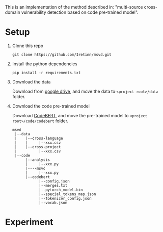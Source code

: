 This is an implementation of the method described in: "multi-source cross-domain vulnerability detection based on code pre-trained model".

# Setup
1) Clone this repo
   ```shell
   git clone https://github.com/Iretinn/msvd.git
   ```
2) Install the python dependencies
   ```
   pip install -r requirements.txt
   ```
3) Download the data
   
   Download from [google drive](https://drive.google.com/drive/folders/1H-nYa9v7n80j57R_GJrgK9wQfBS0q81B?usp=drive_link), and move the data to `<project root>/data` folder.
   
5) Download the code pre-trained model
   
   Download [CodeBERT](https://huggingface.co/microsoft/codebert-base/tree/main), and move the pre-trained model to `<project root>/code/codebert` folder.

   ```
   msvd
    |--data
    |    |--cross-language
    |    |     |--xxx.csv
    |    |--cross-project
    |          |--xxx.csv
    |--code
         |--analysis
         |     |--xxx.py
         |----msvd
         |     |--xxx.py
         |--codebert
               |--config.json
               |--merges.txt
               |--pytorch_model.bin
               |--special_tokens_map.json
               |--tokenizer_config.json
               |--vocab.json
   ```

# Experiment
